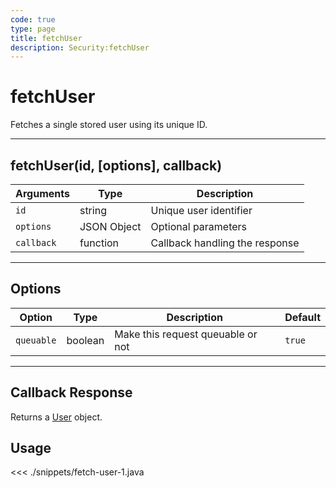 ```yaml
---
code: true
type: page
title: fetchUser
description: Security:fetchUser
---
```


# fetchUser

Fetches a single stored user using its unique ID.

---

## fetchUser(id, [options], callback)

| Arguments  | Type        | Description                    |
| ---------- | ----------- | ------------------------------ |
| `id`       | string      | Unique user identifier         |
| `options`  | JSON Object | Optional parameters            |
| `callback` | function    | Callback handling the response |

---

## Options

| Option     | Type    | Description                       | Default |
| ---------- | ------- | --------------------------------- | ------- |
| `queuable` | boolean | Make this request queuable or not | `true`  |

---

## Callback Response

Returns a [User](/sdk/android/3/controllers/user/) object.

## Usage

<<< ./snippets/fetch-user-1.java
